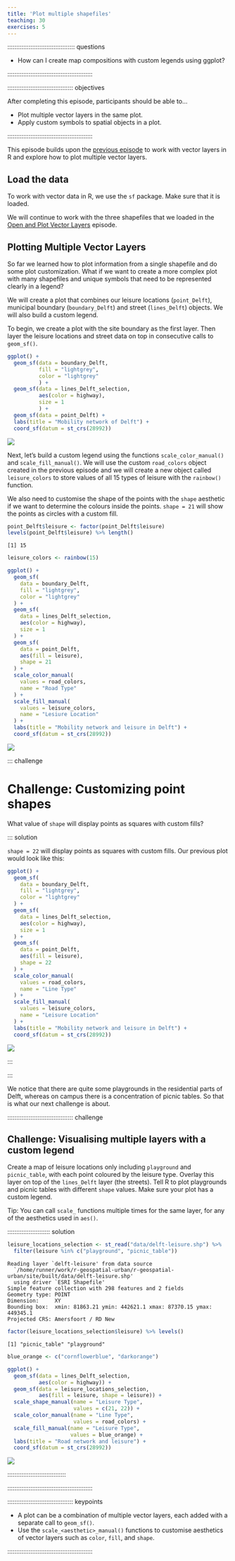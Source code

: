 ```yaml
---
title: 'Plot multiple shapefiles'
teaching: 30
exercises: 5
---
```




:::::::::::::::::::::::::::::::::::::: questions 

- How can I create map compositions with custom legends using ggplot?

::::::::::::::::::::::::::::::::::::::::::::::::

::::::::::::::::::::::::::::::::::::: objectives

After completing this episode, participants should be able to…

- Plot multiple vector layers in the same plot.
- Apply custom symbols to spatial objects in a plot.

::::::::::::::::::::::::::::::::::::::::::::::::

This episode builds upon the [previous episode](../episodes/10-explore-and-plot-by-vector-layer-attributes.Rmd) to work with vector layers in R and explore how to plot multiple vector layers.


## Load the data

To work with vector data in R, we use the `sf` package. Make sure that it is loaded.

We will continue to work with the three shapefiles that we loaded in the [Open and Plot Vector Layers](../episodes/09-open-and-plot-vector-layers.Rmd) episode.


## Plotting Multiple Vector Layers

So far we learned how to plot information from a single shapefile and do some plot customization. What if we want to create a more complex plot with many shapefiles and unique symbols that need to be represented clearly in a legend?

We will create a plot that combines our leisure locations (`point_Delft`), municipal boundary (`boundary_Delft`) and street (`lines_Delft`) objects. We will also build a custom legend.

To begin, we create a plot with the site boundary as the first layer. Then layer the leisure locations and street data on top in consecutive calls to `geom_sf()`.


``` r
ggplot() + 
  geom_sf(data = boundary_Delft, 
          fill = "lightgrey", 
          color = "lightgrey"
          ) +
  geom_sf(data = lines_Delft_selection, 
          aes(color = highway), 
          size = 1
          ) +
  geom_sf(data = point_Delft) +
  labs(title = "Mobility network of Delft") +
  coord_sf(datum = st_crs(28992))
```

<img src="fig/11-plot-multiple-shape-files-rendered-plot-multiple-1.png" style="display: block; margin: auto;" />

Next, let’s build a custom legend using the functions `scale_color_manual()` and `scale_fill_manual()`. We will use the custom `road_colors` object created in the previous episode and we will create a new object called `leisure_colors` to store values of all 15 types of leisure with the `rainbow()` function. 

We also need to customise the shape of the points with the `shape` aesthetic if we want to determine the colours inside the points. `shape = 21` will show the points as circles with a custom fill.


``` r
point_Delft$leisure <- factor(point_Delft$leisure)
levels(point_Delft$leisure) %>% length()
```

``` output
[1] 15
```

``` r
leisure_colors <- rainbow(15)

ggplot() +
  geom_sf(
    data = boundary_Delft,
    fill = "lightgrey",
    color = "lightgrey"
  ) +
  geom_sf(
    data = lines_Delft_selection,
    aes(color = highway),
    size = 1
  ) +
  geom_sf(
    data = point_Delft,
    aes(fill = leisure),
    shape = 21
  ) +
  scale_color_manual(
    values = road_colors,
    name = "Road Type"
  ) +
  scale_fill_manual(
    values = leisure_colors,
    name = "Lesiure Location"
  ) +
  labs(title = "Mobility network and leisure in Delft") +
  coord_sf(datum = st_crs(28992))
```

<img src="fig/11-plot-multiple-shape-files-rendered-plot-multiple2-1.png" style="display: block; margin: auto;" />

::: challenge

# Challenge: Customizing point shapes

What value of `shape` will display points as squares with custom fills?

::: solution

`shape = 22` will display points as squares with custom fills. Our previous plot would look like this:


``` r
ggplot() +
  geom_sf(
    data = boundary_Delft,
    fill = "lightgrey",
    color = "lightgrey"
  ) +
  geom_sf(
    data = lines_Delft_selection,
    aes(color = highway),
    size = 1
  ) +
  geom_sf(
    data = point_Delft,
    aes(fill = leisure),
    shape = 22
  ) +
  scale_color_manual(
    values = road_colors,
    name = "Line Type"
  ) +
  scale_fill_manual(
    values = leisure_colors,
    name = "Leisure Location"
  ) +
  labs(title = "Mobility network and leisure in Delft") +
  coord_sf(datum = st_crs(28992))
```

<img src="fig/11-plot-multiple-shape-files-rendered-plot-multiple3-1.png" style="display: block; margin: auto;" />

:::

:::

We notice that there are quite some playgrounds in the residential parts of Delft, whereas on campus there is a concentration of picnic tables. So that is what our next challenge is about.


::::::::::::::::::::::::::::::::::::: challenge 

## Challenge: Visualising multiple layers with a custom legend

Create a map of leisure locations only including `playground` and `picnic_table`, with each point coloured by the leisure type. Overlay this layer on top of the `lines_Delft` layer (the streets). Tell R to plot playgrounds and picnic tables with different `shape` values. Make sure your plot has a custom legend.

Tip: You can call `scale_` functions multiple times for the same layer, for any of the aesthetics used in `aes()`.

:::::::::::::::::::::::: solution 


``` r
leisure_locations_selection <- st_read("data/delft-leisure.shp") %>% 
  filter(leisure %in% c("playground", "picnic_table"))
```

``` output
Reading layer `delft-leisure' from data source 
  `/home/runner/work/r-geospatial-urban/r-geospatial-urban/site/built/data/delft-leisure.shp' 
  using driver `ESRI Shapefile'
Simple feature collection with 298 features and 2 fields
Geometry type: POINT
Dimension:     XY
Bounding box:  xmin: 81863.21 ymin: 442621.1 xmax: 87370.15 ymax: 449345.1
Projected CRS: Amersfoort / RD New
```


``` r
factor(leisure_locations_selection$leisure) %>% levels()
```

``` output
[1] "picnic_table" "playground"  
```


``` r
blue_orange <- c("cornflowerblue", "darkorange")
```


``` r
ggplot() + 
  geom_sf(data = lines_Delft_selection, 
          aes(color = highway)) + 
  geom_sf(data = leisure_locations_selection, 
          aes(fill = leisure, shape = leisure)) + 
  scale_shape_manual(name = "Leisure Type", 
                     values = c(21, 22)) +
  scale_color_manual(name = "Line Type", 
                     values = road_colors) + 
  scale_fill_manual(name = "Leisure Type", 
                    values = blue_orange) + 
  labs(title = "Road network and leisure") + 
  coord_sf(datum = st_crs(28992))
```

<img src="fig/11-plot-multiple-shape-files-rendered-plot-leisure-locations-1.png" style="display: block; margin: auto;" />

:::::::::::::::::::::::::::::::::

::::::::::::::::::::::::::::::::::::::::::::::::


::::::::::::::::::::::::::::::::::::: keypoints 

- A plot can be a combination of multiple vector layers, each added with a separate call to `geom_sf()`.
- Use the `scale_<aesthetic>_manual()` functions to customise aesthetics of vector layers such as `color`, `fill`, and `shape`.

::::::::::::::::::::::::::::::::::::::::::::::::

